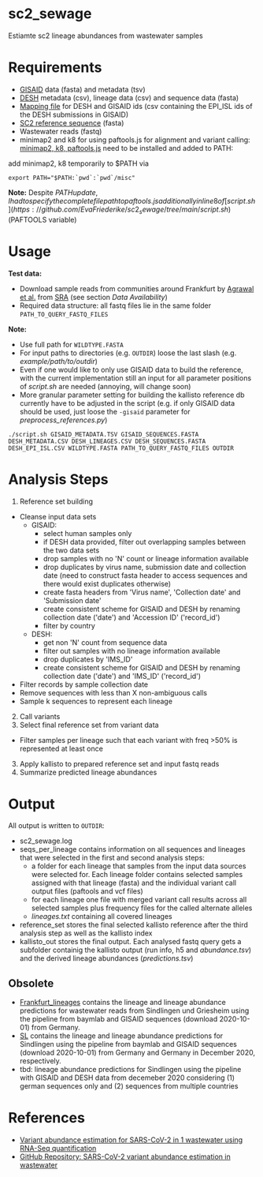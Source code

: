 # sc2_sewage
Estiamte sc2 lineage abundances from wastewater samples

# Requirements
* [GISAID](https://www.epicov.org/epi3/frontend#2a39e0) data (fasta) and metadata (tsv)
* [DESH](https://github.com/robert-koch-institut/SARS-CoV-2-Sequenzdaten_aus_Deutschland) metadata (csv), lineage data (csv) and sequence data (fasta)
* [Mapping file](https://www.rki.de/DE/Content/InfAZ/N/Neuartiges_Coronavirus/DESH/Abfrage-GISAID.pdf?__blob=publicationFile) for DESH and GISAID ids (csv containing the EPI\_ISL ids of the DESH submissions in GISAID)
* [SC2 reference sequence](https://www.ncbi.nlm.nih.gov/sars-cov-2/) (fasta)
* Wastewater reads (fastq)
* minimap2 and k8 for using paftools.js for alignment and variant calling: [minimap2, k8, paftools.js](https://github.com/lh3/minimap2) need to be installed and added to PATH: 
 
add minimap2, k8 temporarily to $PATH via 

```export PATH="$PATH:`pwd`:`pwd`/misc" ```

**Note:** Despite $PATH update, I had to specify the complete file path to paftools.js additionally in line 8 of [script.sh](https://github.com/EvaFriederike/sc2_sewage/tree/main/script.sh) ($PAFTOOLS variable)

# Usage
**Test data:**
- Download sample reads from communities around Frankfurt by [Agrawal et al.](https://journals.asm.org/doi/full/10.1128/MRA.00280-21) from [SRA](https://trace.ncbi.nlm.nih.gov/Traces/sra/sra.cgi?view=search_seq_name) (see section _Data Availability_)
- Required data structure: all fastq files lie in the same folder ``PATH_TO_QUERY_FASTQ_FILES``

**Note:**
- Use full path for ``WILDTYPE.FASTA``
- For input paths to directories (e.g. ``OUTDIR``) loose the last slash (e.g. _example/path/to/outdir_)
- Even if one would like to only use GISAID data to build the reference, with the current implementation still an input for all parameter positions of _script.sh_ are needed (annoying, will change soon)
- More granular parameter setting for building the kallisto reference db currently have to be adjusted in the script (e.g. if only GISAID data should be used, just loose the ``-gisaid`` parameter  for _preprocess\_references.py_)

```
./script.sh GISAID_METADATA.TSV GISAID_SEQUENCES.FASTA DESH_METADATA.CSV DESH_LINEAGES.CSV DESH_SEQUENCES.FASTA DESH_EPI_ISL.CSV WILDTYPE.FASTA PATH_TO_QUERY_FASTQ_FILES OUTDIR
```

# Analysis Steps
1. Reference set building
- Cleanse input data sets
  - GISAID:
    - select human samples only
    - if DESH data provided, filter out overlapping samples between the two data sets
    - drop samples with no 'N' count or lineage information available
    - drop duplicates by virus name, submission date and collection date (need to construct fasta header to access sequences and there would exist duplicates otherwise)
    - create fasta headers from 'Virus name', 'Collection date' and 'Submission date'
    - create consistent scheme for GISAID and DESH by renaming collection date ('date') and 'Accession ID' ('record\_id')
    - filter by country
  - DESH:
    - get non 'N' count from sequence data
    - filter out samples with no lineage information available
    - drop duplicates by 'IMS\_ID'
    - create consistent scheme for GISAID and DESH by renaming collection date ('date') and 'IMS\_ID' ('record\_id')
- Filter records by sample collection date
- Remove sequences with less than X non-ambiguous calls
- Sample k sequences to represent each lineage

2. Call variants
3. Select final reference set from variant data
- Filter samples per lineage such that each variant with freq >50% is represented at least once
3. Apply kallisto to prepared reference set and input fastq reads
4. Summarize predicted lineage abundances

# Output
All output is written to ``OUTDIR``:
* sc2\_sewage.log
* seqs\_per\_lineage contains information on all sequences and lineages that were selected in the first and second analysis steps:
  * a folder for each lineage that samples from the input data sources were selected for. Each lineage folder contains selected samples assigned with that lineage (fasta) and the individual variant call output files (paftools and vcf files)
  * for each lineage one file with merged variant call results across all selected samples plus frequency files for the called alternate alleles
  * _lineages.txt_ containing all covered lineages
* reference\_set stores the final selected kallisto reference after the third analysis step as well as the kallisto index
* kallisto\_out stores the final output. Each analysed fastq query gets a subfolder containig the kallisto output (run info, h5 and _abundance.tsv_) and the derived lineage abundances (_predictions.tsv_)


## Obsolete
* [Frankfurt_lineages](https://github.com/EvaFriederike/sc2_sewage/tree/main/Frankfurt_lineages) contains the lineage and lineage abundance predictions for wastewater reads from Sindlingen und Griesheim using the pipeline from baymlab and GISAID sequences (download 2020-10-01) from Germany.
* [SL](https://github.com/EvaFriederike/sc2_sewage/tree/main/SL_lineages) contains the lineage and lineage abundance predictions for Sindlingen using the pipeline from baymlab and GISAID sequences (download 2020-10-01) from Germany and Germany in December 2020, respectively.
* tbd: lineage abundance predictions for Sindlingen using the pipeline with GISAID and DESH data from decemeber 2020 considering (1) german sequences only and (2) sequences from multiple countries

# References
* [Variant abundance estimation for SARS-CoV-2 in 1 wastewater using RNA-Seq quantification](https://www.medrxiv.org/content/10.1101/2021.08.31.21262938v1.full.pdf)
* [GitHub Repository: SARS-CoV-2 variant abundance estimation in wastewater](https://github.com/baymlab/wastewater_analysis)

